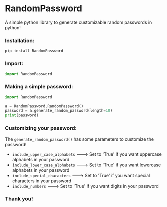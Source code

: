 # RandomPassword

A simple python library to generate customizable random passwords in python!

### Installation:

```pip install RandomPassword```

### Import:

```python 
import RandomPassword
```

### Making a simple password:

```python
import RandomPassword

a = RandomPassword.RandomPassword()
password = a.generate_random_password(length=10)
print(password)
```

### Customizing your password:

The ```generate_random_password()``` has some parameters to customize the password!

* ```include_upper_case_alphabets``` ---> Set to 'True' if you want uppercase alphabets in your password
* ```include_lower_case_alphabets``` ---> Set to 'True' if you want lowercase alphabets in your password
* ```include_special_characters``` ---> Set to 'True' if you want special characters in your password
* ```include_numbers``` ---> Set to 'True' if you want digits in your password

### Thank you!
